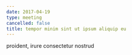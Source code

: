 ```yaml
---
date: 2017-04-19
type: meeting
cancelled: false
title: tempor minim sint ut ipsum aliquip eu
---
```

proident, irure consectetur nostrud